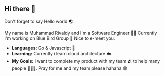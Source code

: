## Hi there :clap:

Don't forget to say Hello world :earth_asia:

My name is Muhammad Rivaldy and I'm a Software Engineer :technologist:
Currently I'm working on Blue Bird Group :blue_car:
Nice to e-meet you.

- **Languages:** Go & Javascript 🥇
- **Learning:** Currently i learn cloud architecture ☁️
- **My Goals:** I want to complete my product with my team 🫂 to help many people 🧑‍🤝‍🧑. Pray for me and my team please hahaha 😆
